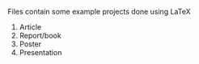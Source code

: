Files contain some example projects done using LaTeX
1. Article
2. Report/book
3. Poster
4. Presentation
